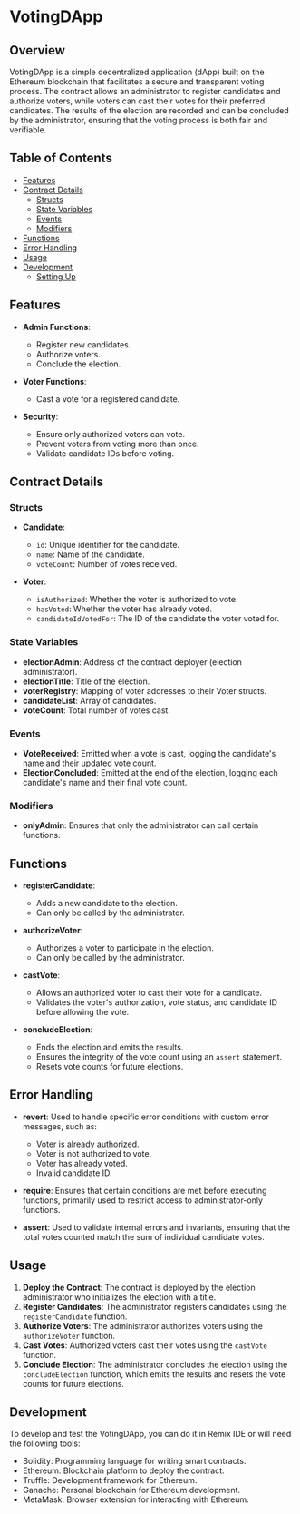 # VotingDApp

## Overview

VotingDApp is a simple decentralized application (dApp) built on the Ethereum blockchain that facilitates a secure and transparent voting process. The contract allows an administrator to register candidates and authorize voters, while voters can cast their votes for their preferred candidates. The results of the election are recorded and can be concluded by the administrator, ensuring that the voting process is both fair and verifiable.

## Table of Contents

- [Features](#features)
- [Contract Details](#contract-details)
  - [Structs](#structs)
  - [State Variables](#state-variables)
  - [Events](#events)
  - [Modifiers](#modifiers)
- [Functions](#functions)
- [Error Handling](#error-handling)
- [Usage](#usage)
- [Development](#development)
  - [Setting Up](#setting-up)

## Features

- **Admin Functions**: 
  - Register new candidates.
  - Authorize voters.
  - Conclude the election.

- **Voter Functions**: 
  - Cast a vote for a registered candidate.
  
- **Security**:
  - Ensure only authorized voters can vote.
  - Prevent voters from voting more than once.
  - Validate candidate IDs before voting.

## Contract Details

### Structs

- **Candidate**: 
  - `id`: Unique identifier for the candidate.
  - `name`: Name of the candidate.
  - `voteCount`: Number of votes received.

- **Voter**: 
  - `isAuthorized`: Whether the voter is authorized to vote.
  - `hasVoted`: Whether the voter has already voted.
  - `candidateIdVotedFor`: The ID of the candidate the voter voted for.

### State Variables

- **electionAdmin**: Address of the contract deployer (election administrator).
- **electionTitle**: Title of the election.
- **voterRegistry**: Mapping of voter addresses to their Voter structs.
- **candidateList**: Array of candidates.
- **voteCount**: Total number of votes cast.

### Events

- **VoteReceived**: Emitted when a vote is cast, logging the candidate's name and their updated vote count.
- **ElectionConcluded**: Emitted at the end of the election, logging each candidate's name and their final vote count.

### Modifiers

- **onlyAdmin**: Ensures that only the administrator can call certain functions.

## Functions

- **registerCandidate**: 
  - Adds a new candidate to the election.
  - Can only be called by the administrator.

- **authorizeVoter**: 
  - Authorizes a voter to participate in the election.
  - Can only be called by the administrator.

- **castVote**: 
  - Allows an authorized voter to cast their vote for a candidate.
  - Validates the voter's authorization, vote status, and candidate ID before allowing the vote.

- **concludeElection**: 
  - Ends the election and emits the results.
  - Ensures the integrity of the vote count using an `assert` statement.
  - Resets vote counts for future elections.

## Error Handling

- **revert**: Used to handle specific error conditions with custom error messages, such as:
  - Voter is already authorized.
  - Voter is not authorized to vote.
  - Voter has already voted.
  - Invalid candidate ID.

- **require**: Ensures that certain conditions are met before executing functions, primarily used to restrict access to administrator-only functions.

- **assert**: Used to validate internal errors and invariants, ensuring that the total votes counted match the sum of individual candidate votes.

## Usage

1. **Deploy the Contract**: The contract is deployed by the election administrator who initializes the election with a title.
2. **Register Candidates**: The administrator registers candidates using the `registerCandidate` function.
3. **Authorize Voters**: The administrator authorizes voters using the `authorizeVoter` function.
4. **Cast Votes**: Authorized voters cast their votes using the `castVote` function.
5. **Conclude Election**: The administrator concludes the election using the `concludeElection` function, which emits the results and resets the vote counts for future elections.

## Development

To develop and test the VotingDApp, you can do it in Remix IDE or will need the following tools:

- Solidity: Programming language for writing smart contracts.
- Ethereum: Blockchain platform to deploy the contract.
- Truffle: Development framework for Ethereum.
- Ganache: Personal blockchain for Ethereum development.
- MetaMask: Browser extension for interacting with Ethereum.
